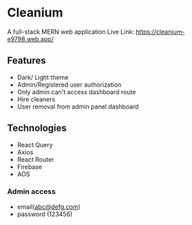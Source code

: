 # Cleanium
A full-stack MERN web application
Live Link:
https://cleanium-e9798.web.app/

## Features
- Dark/ Light theme
- Admin/Registered user authorization
- Only admin can't access dashboard route
- Hire cleaners
- User removal from admin panel dashboard

## Technologies
- React Query
- Axios
- React Router
- Firebase
- AOS

### Admin access
- email(abc@defg.com)
- password (123456)
